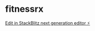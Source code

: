 # fitnessrx

[Edit in StackBlitz next generation editor ⚡️](https://stackblitz.com/~/github.com/Syncere-HS/fitnessrx)